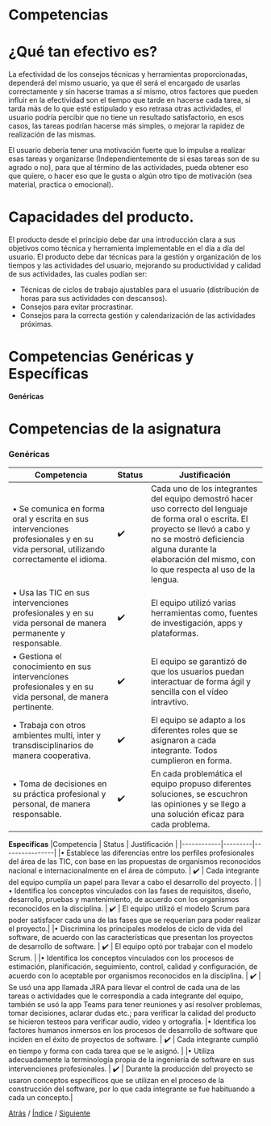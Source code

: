 # Competencias

# ¿Qué tan efectivo es?
La efectividad de los consejos técnicas y herramientas proporcionadas, dependerá del mismo usuario, ya que él será el encargado de usarlas correctamente y sin hacerse tramas a sí mismo, otros factores que pueden influir en la efectividad son el tiempo que tarde en hacerse cada tarea, si tarda más de lo que esté estipulado y eso retrasa otras actividades, el usuario podría percibir que no tiene un resultado satisfactorio, en esos casos, las tareas podrían hacerse más simples, o mejorar la rapidez de realización de las mismas.

El usuario debería tener una motivación fuerte que lo impulse a realizar esas tareas y organizarse (Independientemente de si esas tareas son de su agrado o no), para que al término de las actividades, pueda obtener eso que quiere, o hacer eso que le gusta o algún otro tipo de motivación (sea material, practica o emocional).

# Capacidades del producto.
El producto desde el principio debe dar una introducción clara a sus objetivos como técnica y herramienta implementable en el día a día del usuario.
El producto debe dar técnicas para la gestión y organización de los tiempos y las actividades del usuario, mejorando su productividad y calidad de sus actividades, las cuales podían ser:

- Técnicas de ciclos de trabajo ajustables para el usuario (distribución de horas para sus actividades con descansos).
- Consejos para evitar procrastinar.
- Consejos para la correcta gestión y calendarización de las actividades próximas.



# Competencias Genéricas y Específicas

**Genéricas** 
# Competencias de la asignatura

### Genéricas 

|Competencia |	Status |	Justificación |
|------------|---------|----------------|
|•	Se comunica en forma oral y escrita en sus intervenciones profesionales y en su vida personal, utilizando correctamente el idioma. |	:heavy_check_mark: | 	Cada uno de los integrantes del equipo demostró hacer uso correcto del lenguaje de forma oral o escrita. El proyecto se llevó a cabo y no se mostró deficiencia alguna durante la elaboración del mismo, con lo que respecta al uso de la lengua.|
|•	Usa las TIC en sus intervenciones profesionales y en su vida personal de manera permanente y responsable. |	:heavy_check_mark: |	El equipo utilizó varias herramientas como, fuentes de investigación, apps y plataformas. |
|•	Gestiona el conocimiento en sus intervenciones profesionales y en su vida personal, de manera pertinente.	| :heavy_check_mark: |	El equipo se garantizó de que los usuarios puedan interactuar de forma ágil y sencilla con el vídeo intravtivo.|
|•	Trabaja con otros ambientes multi, inter y transdisciplinarios de manera cooperativa. |	:heavy_check_mark:	| El equipo se adapto a los diferentes roles que se asignaron a cada integrante. Todos cumplieron en forma. | 
|•	Toma de decisiones en su práctica profesional y personal, de manera responsable. |	:heavy_check_mark:	| En cada problemática el equipo propuso diferentes soluciones, se escuchron las opiniones y se llego a una solución eficaz para cada problema. |


**Específicas**
|Competencia |	Status |	Justificación |
|------------|---------|----------------|
|•	Establece las diferencias entre los perfiles profesionales del área de las TIC, con base en las propuestas de organismos reconocidos nacional e internacionalmente en el área de cómputo.	| :heavy_check_mark: |	Cada integrante del equipo cumplía un papel para llevar a cabo el desarrollo del proyecto.  |
|•	Identifica los conceptos vinculados con las fases de requisitos, diseño, desarrollo, pruebas y mantenimiento, de acuerdo con los organismos reconocidos en la disciplina.	| :heavy_check_mark: |	El equipo utilizó el modelo Scrum para poder satisfacer cada una de las fases que se requerían para poder realizar el proyecto.|
|•	Discrimina los principales modelos de ciclo de vida del software, de acuerdo con las características que presentan los proyectos de desarrollo de software. |  :heavy_check_mark:	| El equipo optó por trabajar con el modelo Scrum. |
|•	Identifica los conceptos vinculados con los procesos de estimación, planificación, seguimiento, control, calidad y configuración, de acuerdo con lo aceptable por organismos reconocidos en la disciplina. |	:heavy_check_mark:	| Se usó una app llamada JIRA para llevar el control de cada una de las tareas o actividades que le correspondía a cada integrante del equipo, también se usó la app Teams para tener reuniones y así resolver problemas, tomar decisiones, aclarar dudas etc.; para verificar la calidad del producto se hicieron testeos para verificar audio, video y ortografía. 
|•	Identifica los factores humanos inmersos en los procesos de desarrollo de software que inciden en el éxito de proyectos de software.	| :heavy_check_mark:	| Cada integrante cumplió en tiempo y forma con cada tarea que se le asignó.  |
|•	Utiliza adecuadamente la terminología propia de la ingeniería de software en sus intervenciones profesionales. |	:heavy_check_mark:	| Durante la producción del proyecto se usaron conceptos específicos que se utilizan en el proceso de la construcción del software, por lo que cada integrante se fue habituando a cada un concepto.|




[Atrás](https://github.com/Ibis-C/Metodos-de-organizacion/blob/Segunda-Entrega/Documentacion/6.%20Datos%20de%20estudio%20e%20Investigacion.md#datos-de-estudio-e-investigación)
/ [Índice](https://github.com/Ibis-C/Metodos-de-organizacion/tree/Segunda-Entrega#%C3%ADndice-scroll) /
[Siguiente](https://github.com/Ibis-C/Metodos-de-organizacion/blob/Segunda-Entrega/Documentacion/8.%20Trabajo%20en%20equipo.md#trabajo-en-equipo)
